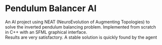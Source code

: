 # Pendulum Balancer AI

An AI project using NEAT (NeuroEvolution of Augmenting Topologies) to solve the inverted pendulum balancing problem. Implemented from scratch in C++ with an SFML graphical interface.
<br>
Results are very satisfactory. A stable solution is quickly found by the agent
